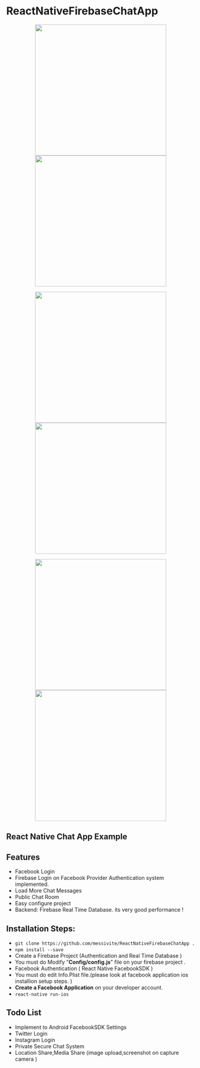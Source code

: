 # ReactNativeFirebaseChatApp

<p align="center">
  <img src="https://i.imgur.com/JqdUyFk.png" width="350"/>
  <img src="https://i.imgur.com/OKjNFzV.png" width="350"/>

</p>

<p align="center">
    <img src="https://i.imgur.com/xnbxqkl.png" width="350"/>
<img src="https://i.imgur.com/4X4wec8.png" width="350"/>
</p>
<p align="center">

<img src="https://i.imgur.com/I2TNTEv.png" width="350"/>

<img src="https://i.imgur.com/P3smPHZ.png" width="350"/>


</p>

<p align="center">
<h2>React Native Chat App Example</h2>

<h2>Features</h2>

<ul>
<li>Facebook Login</li>
<li>Firebase Login on Facebook Provider Authentication system implemented.</li>
<li>Load More Chat Messages </li>
<li>Public Chat Room</li>
<li>Easy configure project </li>
<li>Backend: Firebase Real Time Database. its very good performance ! </li>

</ul>



<h2>Installation Steps:</h2>


<ul>
<li><code>git clone https://github.com/messivite/ReactNativeFirebaseChatApp .</code></li>
<li><code>npm install --save</code></li>

<li>Create a Firebase Project (Authentication and Real Time Database ) </li>
<li>You must do Modify "<strong>Config/config.js</strong>" file on your firebase project .  </li>

<li>Facebook Authentication ( React Native FacebookSDK )  </li>
<li>You must do edit Info.Plist file.(please look at facebook application ios installion setup steps. ) </li>
<li><strong>Create a Facebook Application</strong> on your developer account.</li>

<li><code>react-native run-ios</code></li>
</ul>


<h2>Todo List</h2>

<ul>
<li>Implement to Android FacebookSDK Settings</li>
<li>Twitter Login</li>
<li>Instagram Login</li>
<li>Private Secure Chat System </li>
<li>Location Share,Media Share (image upload,screenshot on capture camera )
</ul>


</p>
